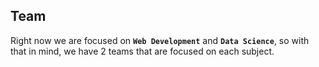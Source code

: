 ## Team

Right now we are focused on **`Web Development`** and **`Data Science`**, so with that in mind, we have 2 teams that are focused on each subject.